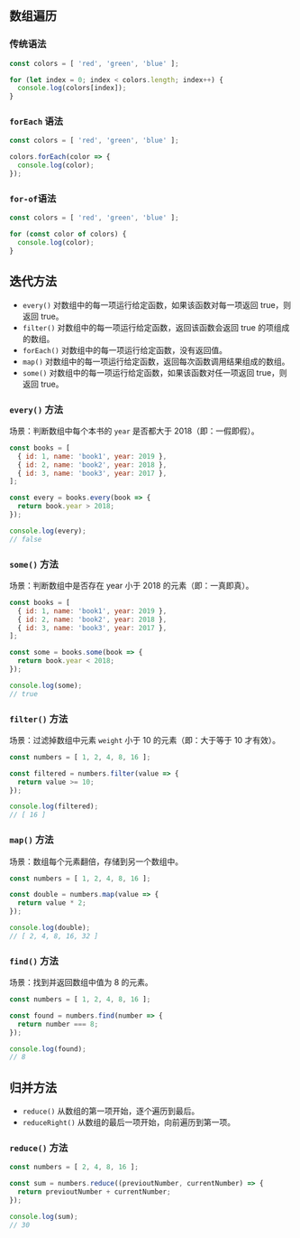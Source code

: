 ## 数组遍历

### 传统语法

```javascript
const colors = [ 'red', 'green', 'blue' ];

for (let index = 0; index < colors.length; index++) {
  console.log(colors[index]);
}
```



###  `forEach` 语法

```javascript
const colors = [ 'red', 'green', 'blue' ];

colors.forEach(color => {
  console.log(color);
});
```



### `for-of`语法

```javascript
const colors = [ 'red', 'green', 'blue' ];

for (const color of colors) {
  console.log(color);
}
```



## 迭代方法

*  `every()`  对数组中的每一项运行给定函数，如果该函数对每一项返回 true，则返回 true。
*  `filter()` 对数组中的每一项运行给定函数，返回该函数会返回 true 的项组成的数组。
* `forEach()` 对数组中的每一项运行给定函数，没有返回值。
* `map()`   对数组中的每一项运行给定函数，返回每次函数调用结果组成的数组。
* `some()`  对数组中的每一项运行给定函数，如果该函数对任一项返回 true，则返回 true。



### `every()` 方法

场景：判断数组中每个本书的 `year` 是否都大于 2018（即：一假即假）。

```javascript
const books = [
  { id: 1, name: 'book1', year: 2019 },
  { id: 2, name: 'book2', year: 2018 },
  { id: 3, name: 'book3', year: 2017 },
];

const every = books.every(book => {
  return book.year > 2018;
});

console.log(every);
// false
```



### `some()` 方法

场景：判断数组中是否存在 year 小于 2018 的元素（即：一真即真）。

```javascript
const books = [
  { id: 1, name: 'book1', year: 2019 },
  { id: 2, name: 'book2', year: 2018 },
  { id: 3, name: 'book3', year: 2017 },
];

const some = books.some(book => {
  return book.year < 2018;
});

console.log(some);
// true
```



### `filter()` 方法

场景：过滤掉数组中元素 `weight` 小于 10 的元素（即：大于等于 10 才有效）。

```javascript
const numbers = [ 1, 2, 4, 8, 16 ];

const filtered = numbers.filter(value => {
  return value >= 10;
});

console.log(filtered);
// [ 16 ]
```



### `map()` 方法

场景：数组每个元素翻倍，存储到另一个数组中。

```javascript
const numbers = [ 1, 2, 4, 8, 16 ];

const double = numbers.map(value => {
  return value * 2;
});

console.log(double);
// [ 2, 4, 8, 16, 32 ]
```



### `find()` 方法

场景：找到并返回数组中值为 8 的元素。

```javascript
const numbers = [ 1, 2, 4, 8, 16 ];

const found = numbers.find(number => {
  return number === 8;
});

console.log(found);
// 8
```



## 归并方法

* `reduce()`   从数组的第一项开始，逐个遍历到最后。
* `reduceRight()` 从数组的最后一项开始，向前遍历到第一项。



### `reduce()` 方法

```javascript
const numbers = [ 2, 4, 8, 16 ];

const sum = numbers.reduce((previoutNumber, currentNumber) => {
  return previoutNumber + currentNumber;
});

console.log(sum);
// 30
```


